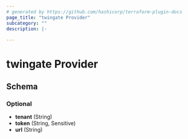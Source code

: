 ```yaml
---
# generated by https://github.com/hashicorp/terraform-plugin-docs
page_title: "twingate Provider"
subcategory: ""
description: |-
  
---
```


# twingate Provider





<!-- schema generated by tfplugindocs -->
## Schema

### Optional

- **tenant** (String)
- **token** (String, Sensitive)
- **url** (String)

